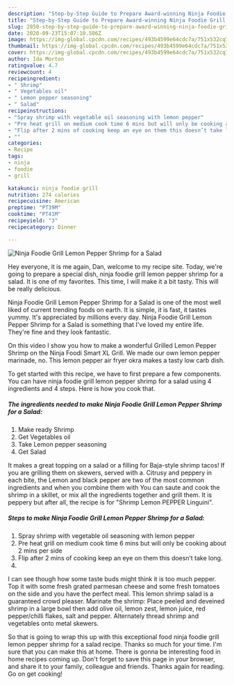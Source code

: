 ```yaml
---
description: "Step-by-Step Guide to Prepare Award-winning Ninja Foodie Grill Lemon Pepper Shrimp for a Salad"
title: "Step-by-Step Guide to Prepare Award-winning Ninja Foodie Grill Lemon Pepper Shrimp for a Salad"
slug: 2850-step-by-step-guide-to-prepare-award-winning-ninja-foodie-grill-lemon-pepper-shrimp-for-a-salad
date: 2020-09-23T15:07:10.586Z
image: https://img-global.cpcdn.com/recipes/493b4599e64cdc7a/751x532cq70/ninja-foodie-grill-lemon-pepper-shrimp-for-a-salad-recipe-main-photo.jpg
thumbnail: https://img-global.cpcdn.com/recipes/493b4599e64cdc7a/751x532cq70/ninja-foodie-grill-lemon-pepper-shrimp-for-a-salad-recipe-main-photo.jpg
cover: https://img-global.cpcdn.com/recipes/493b4599e64cdc7a/751x532cq70/ninja-foodie-grill-lemon-pepper-shrimp-for-a-salad-recipe-main-photo.jpg
author: Ida Morton
ratingvalue: 4.7
reviewcount: 4
recipeingredient:
- " Shrimp"
- " Vegetables oil"
- " Lemon pepper seasoning"
- " Salad"
recipeinstructions:
- "Spray shrimp with vegetable oil seasoning with lemon pepper"
- "Pre heat grill on medium cook time 6 mins but will only be cooking about 2 mins per side"
- "Flip after 2 mins of cooking keep an eye on them this doesn’t take long."
- ""
categories:
- Recipe
tags:
- ninja
- foodie
- grill

katakunci: ninja foodie grill 
nutrition: 274 calories
recipecuisine: American
preptime: "PT39M"
cooktime: "PT41M"
recipeyield: "3"
recipecategory: Dinner

---
```



![Ninja Foodie Grill Lemon Pepper Shrimp for a Salad](https://img-global.cpcdn.com/recipes/493b4599e64cdc7a/751x532cq70/ninja-foodie-grill-lemon-pepper-shrimp-for-a-salad-recipe-main-photo.jpg)

Hey everyone, it is me again, Dan, welcome to my recipe site. Today, we're going to prepare a special dish, ninja foodie grill lemon pepper shrimp for a salad. It is one of my favorites. This time, I will make it a bit tasty. This will be really delicious.

Ninja Foodie Grill Lemon Pepper Shrimp for a Salad is one of the most well liked of current trending foods on earth. It is simple, it is fast, it tastes yummy. It's appreciated by millions every day. Ninja Foodie Grill Lemon Pepper Shrimp for a Salad is something that I've loved my entire life. They're fine and they look fantastic.

On this video I show you how to make a wonderful Grilled Lemon Pepper Shrimp on the Ninja Foodi Smart XL Grill. We made our own lemon pepper marinade, no. This lemon pepper air fryer okra makes a tasty low carb dish.


To get started with this recipe, we have to first prepare a few components. You can have ninja foodie grill lemon pepper shrimp for a salad using 4 ingredients and 4 steps. Here is how you cook that.

<!--inarticleads1-->

##### The ingredients needed to make Ninja Foodie Grill Lemon Pepper Shrimp for a Salad:

1. Make ready  Shrimp
1. Get  Vegetables oil
1. Take  Lemon pepper seasoning
1. Get  Salad


It makes a great topping on a salad or a filling for Baja-style shrimp tacos! If you are grilling them on skewers, served with a. Citrusy and peppery in each bite, the Lemon and black pepper are two of the most common ingredients and when you combine them with You can saute and cook the shrimp in a skillet, or mix all the ingredients together and grill them. It is peppery but after all, the recipe is for &#34;Shrimp Lemon PEPPER Linguini&#34;. 

<!--inarticleads2-->

##### Steps to make Ninja Foodie Grill Lemon Pepper Shrimp for a Salad:

1. Spray shrimp with vegetable oil seasoning with lemon pepper
1. Pre heat grill on medium cook time 6 mins but will only be cooking about 2 mins per side
1. Flip after 2 mins of cooking keep an eye on them this doesn’t take long.
1. 


I can see though how some taste buds might think it is too much pepper. Top it with some fresh grated parmesan cheese and some fresh tomatoes on the side and you have the perfect meal. This lemon shrimp salad is a guaranteed crowd pleaser. Marinate the shrimp: Place peeled and deveined shrimp in a large bowl then add olive oil, lemon zest, lemon juice, red pepper/chilli flakes, salt and pepper. Alternately thread shrimp and vegetables onto metal skewers. 

So that is going to wrap this up with this exceptional food ninja foodie grill lemon pepper shrimp for a salad recipe. Thanks so much for your time. I'm sure that you can make this at home. There is gonna be interesting food in home recipes coming up. Don't forget to save this page in your browser, and share it to your family, colleague and friends. Thanks again for reading. Go on get cooking!
